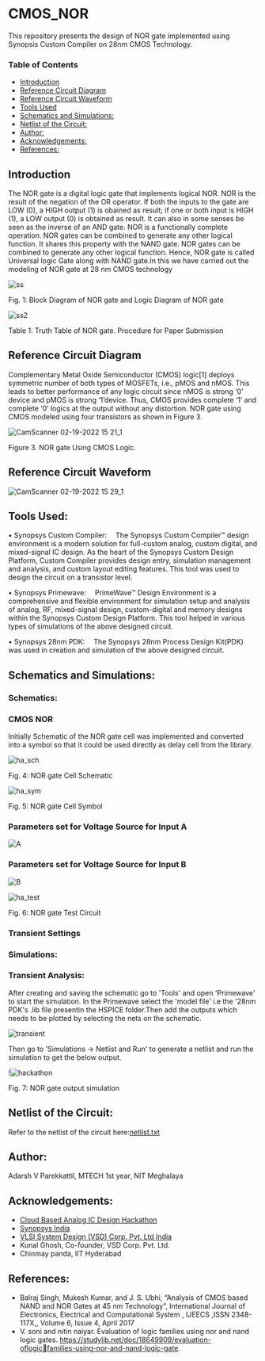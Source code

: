 # CMOS_NOR
This repository presents the design of NOR gate implemented using Synopsis Custom Compiler on 28nm CMOS Technology.

### Table of Contents
 - [Introduction](#introduction)
 - [Reference Circuit Diagram](#reference-circuit-diagram)
 - [Reference Circuit Waveform](#reference-circuit-waveform)
 - [Tools Used](#tools-used)
 - [Schematics and Simulations:](#schematics-and-simulations)
 - [Netlist of the Circuit:](#netlist-of-the-circuit)
 - [Author:](#author)
 - [Acknowledgements:](#acknowledgements)
 - [References:](#references)
 
## Introduction
The NOR gate is a digital logic gate that implements
logical NOR. NOR is the result of the negation of the OR
operator. If both the inputs to the gate are LOW (0), a HIGH
output (1) is obained as result; if one or both input is HIGH (1),
a LOW output (0) is obtained as result. It can also in some senses
be seen as the inverse of an AND gate. NOR is a functionally
complete operation. NOR gates can be combined to generate any
other logical function. It shares this property with the NAND
gate. NOR gates can be combined to generate any other logical
function. Hence, NOR gate is called Universal logic Gate along
with NAND gate.In this we have carried out the modeling
of NOR gate at 28 nm CMOS technology





![ss](https://user-images.githubusercontent.com/100693635/156202769-4d721926-b2d2-4b1a-a7a9-92afdaea4c26.PNG)



Fig. 1: Block Diagram of NOR gate and Logic Diagram of NOR gate

![ss2](https://user-images.githubusercontent.com/100693635/156202795-d2979822-6327-497c-b632-8c850dab5d06.PNG)


Table 1: Truth Table of NOR gate. Procedure for Paper Submission
## Reference Circuit Diagram
Complementary Metal Oxide Semiconductor (CMOS) logic[1] deploys symmetric number of both types of MOSFETs, i.e., pMOS and nMOS. This leads to better performance of any logic circuit since nMOS is strong ‘0’ device and pMOS is strong ‘1’device. Thus, CMOS provides complete ‘1’ and complete ‘0’ logics at the output without any distortion. NOR gate using CMOS modeled using four  transistors as shown in Figure 3.


![CamScanner 02-19-2022 15 21_1](https://user-images.githubusercontent.com/100693635/156201945-805124fd-0d43-47e1-9d56-374a7dfa1f35.jpg)

 
Figure 3. NOR gate Using CMOS Logic.

## Reference Circuit Waveform

 ![CamScanner 02-19-2022 15 29_1](https://user-images.githubusercontent.com/100693635/156201974-a94b4bba-600d-4b75-96c6-539357b6dd13.jpg)



## Tools Used:
• Synopsys Custom Compiler:
 The Synopsys Custom Compiler™ design environment is a modern solution for full-custom analog, custom digital, and mixed-signal IC design. As the heart of the Synopsys Custom Design Platform, Custom Compiler provides design entry, simulation management and analysis, and custom layout editing features. This tool was used to design the circuit on a transistor level.

• Synopsys Primewave:
 PrimeWave™ Design Environment is a comprehensive and flexible environment for simulation setup and analysis of analog, RF, mixed-signal design, custom-digital and memory designs within the Synopsys Custom Design Platform. This tool helped in various types of simulations of the above designed circuit.

• Synopsys 28nm PDK:
 The Synopsys 28nm Process Design Kit(PDK) was used in creation and simulation of the above designed circuit.
 
 ## Schematics and Simulations:
 ### Schematics:
 ### CMOS NOR
 Initially Schematic of the NOR gate cell was implemented and converted into a symbol so that it could be used directly as delay cell from the library.
 
 
 ![ha_sch](https://user-images.githubusercontent.com/100190726/155284404-ad60f01a-13b8-4640-8914-06020052f87e.JPG)

 
 Fig. 4: NOR gate Cell Schematic
 
 
 ![ha_sym](https://user-images.githubusercontent.com/100190726/155284499-95dbccd7-0036-4988-9244-3bf942ebfa5e.JPG)

 Fig. 5: NOR gate Cell Symbol
 
 ### Parameters set for Voltage Source for Input A
 
 ![A](https://user-images.githubusercontent.com/100190726/155505423-33d7dd09-e86e-4ed5-9063-c6e9071985af.JPG)


 
 
 
 ### Parameters set for Voltage Source for Input B
 
 
 ![B](https://user-images.githubusercontent.com/100190726/155505312-5892520a-c083-4d9a-a4ba-a13dd4aa468e.JPG)

 

 
 
 ![ha_test](https://user-images.githubusercontent.com/100190726/155284515-8187e068-cbd4-4fc6-bf4c-4d0ab1ffc863.JPG)

 Fig. 6: NOR gate Test Circuit 
 
  ### Transient Settings
 
 ### Simulations:
 ### Transient Analysis:
After creating and saving the schematic go to 'Tools' and open 'Primewave' to start the simulation. In the Primewave select the 'model file' i.e the '28nm PDK's .lib file presentin the HSPICE folder.Then add the outputs which needs to be plotted by selecting the nets on the schematic.

![transient](https://user-images.githubusercontent.com/100190726/155507012-b7369b24-be78-401d-aae3-884e000e7ce0.JPG)


Then go to 'Simulations -> Netlist and Run' to generate a netlist and run the simulation to get the below output.

!![hackathon](https://user-images.githubusercontent.com/100693635/156202057-3d5e7c57-ebe3-42fb-b4ed-74fb58fb7ab2.PNG)

Fig. 7: NOR gate output simulation


## Netlist of the Circuit:
Refer to the netlist of the circuit here:[netlist.txt](https://github.com/swati-sgm/Half_Adder_analog_design/files/8129767/netlist.txt)



## Author:
Adarsh V Parekkattil, MTECH 1st year, NIT Meghalaya

## Acknowledgements:
- [Cloud Based Analog IC Design Hackathon](https://www.iith.ac.in/events/2022/02/15/Cloud-Based-Analog-IC-Design-Hackathon/)
- [Synopsys India](https://www.synopsys.com/)
- [VLSI System Design (VSD) Corp. Pvt. Ltd India](https://www.vlsisystemdesign.com/)
- Kunal Ghosh, Co-founder, VSD Corp. Pvt. Ltd.
- Chinmay panda, IIT Hyderabad
## References:
- Balraj Singh, Mukesh Kumar, and J. S. Ubhi, “Analysis of CMOS based
NAND and NOR Gates at 45 nm Technology”, International Journal of
Electronics, Electrical and Computational System , IJEECS ,ISSN 2348-
117X,, Volume 6, Issue 4, April 2017
- V. soni and nitin naiyar. Evaluation of logic families using nor and
nand logic gates. https://studylib.net/doc/18649909/evaluation-oflogicfamilies-using-nor-and-nand-logic-gate.
 
